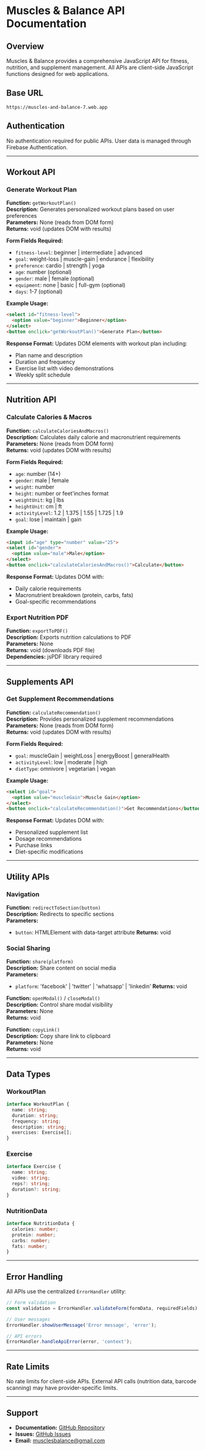 # Muscles & Balance API Documentation

## Overview
Muscles & Balance provides a comprehensive JavaScript API for fitness, nutrition, and supplement management. All APIs are client-side JavaScript functions designed for web applications.

## Base URL
```
https://muscles-and-balance-7.web.app
```

## Authentication
No authentication required for public APIs. User data is managed through Firebase Authentication.

---

## Workout API

### Generate Workout Plan
**Function:** `getWorkoutPlan()`  
**Description:** Generates personalized workout plans based on user preferences  
**Parameters:** None (reads from DOM form)  
**Returns:** void (updates DOM with results)

**Form Fields Required:**
- `fitness-level`: beginner | intermediate | advanced
- `goal`: weight-loss | muscle-gain | endurance | flexibility
- `preference`: cardio | strength | yoga
- `age`: number (optional)
- `gender`: male | female (optional)
- `equipment`: none | basic | full-gym (optional)
- `days`: 1-7 (optional)

**Example Usage:**
```html
<select id="fitness-level">
  <option value="beginner">Beginner</option>
</select>
<button onclick="getWorkoutPlan()">Generate Plan</button>
```

**Response Format:**
Updates DOM elements with workout plan including:
- Plan name and description
- Duration and frequency
- Exercise list with video demonstrations
- Weekly split schedule

---

## Nutrition API

### Calculate Calories & Macros
**Function:** `calculateCaloriesAndMacros()`  
**Description:** Calculates daily calorie and macronutrient requirements  
**Parameters:** None (reads from DOM form)  
**Returns:** void (updates DOM with results)

**Form Fields Required:**
- `age`: number (14+)
- `gender`: male | female
- `weight`: number
- `height`: number or feet'inches format
- `weightUnit`: kg | lbs
- `heightUnit`: cm | ft
- `activityLevel`: 1.2 | 1.375 | 1.55 | 1.725 | 1.9
- `goal`: lose | maintain | gain

**Example Usage:**
```html
<input id="age" type="number" value="25">
<select id="gender">
  <option value="male">Male</option>
</select>
<button onclick="calculateCaloriesAndMacros()">Calculate</button>
```

**Response Format:**
Updates DOM with:
- Daily calorie requirements
- Macronutrient breakdown (protein, carbs, fats)
- Goal-specific recommendations

### Export Nutrition PDF
**Function:** `exportToPDF()`  
**Description:** Exports nutrition calculations to PDF  
**Parameters:** None  
**Returns:** void (downloads PDF file)  
**Dependencies:** jsPDF library required

---

## Supplements API

### Get Supplement Recommendations
**Function:** `calculateRecommendation()`  
**Description:** Provides personalized supplement recommendations  
**Parameters:** None (reads from DOM form)  
**Returns:** void (updates DOM with results)

**Form Fields Required:**
- `goal`: muscleGain | weightLoss | energyBoost | generalHealth
- `activityLevel`: low | moderate | high
- `dietType`: omnivore | vegetarian | vegan

**Example Usage:**
```html
<select id="goal">
  <option value="muscleGain">Muscle Gain</option>
</select>
<button onclick="calculateRecommendation()">Get Recommendations</button>
```

**Response Format:**
Updates DOM with:
- Personalized supplement list
- Dosage recommendations
- Purchase links
- Diet-specific modifications

---

## Utility APIs

### Navigation
**Function:** `redirectToSection(button)`  
**Description:** Redirects to specific sections  
**Parameters:** 
- `button`: HTMLElement with data-target attribute
**Returns:** void

### Social Sharing
**Function:** `share(platform)`  
**Description:** Share content on social media  
**Parameters:**
- `platform`: 'facebook' | 'twitter' | 'whatsapp' | 'linkedin'
**Returns:** void

**Function:** `openModal()` / `closeModal()`  
**Description:** Control share modal visibility  
**Parameters:** None  
**Returns:** void

**Function:** `copyLink()`  
**Description:** Copy share link to clipboard  
**Parameters:** None  
**Returns:** void

---

## Data Types

### WorkoutPlan
```typescript
interface WorkoutPlan {
  name: string;
  duration: string;
  frequency: string;
  description: string;
  exercises: Exercise[];
}
```

### Exercise
```typescript
interface Exercise {
  name: string;
  video: string;
  reps?: string;
  duration?: string;
}
```

### NutritionData
```typescript
interface NutritionData {
  calories: number;
  protein: number;
  carbs: number;
  fats: number;
}
```

---

## Error Handling

All APIs use the centralized `ErrorHandler` utility:

```javascript
// Form validation
const validation = ErrorHandler.validateForm(formData, requiredFields);

// User messages
ErrorHandler.showUserMessage('Error message', 'error');

// API errors
ErrorHandler.handleApiError(error, 'context');
```

---

## Rate Limits
No rate limits for client-side APIs. External API calls (nutrition data, barcode scanning) may have provider-specific limits.

---

## Support
- **Documentation:** [GitHub Repository](https://github.com/username/muscles-and-balance)
- **Issues:** [GitHub Issues](https://github.com/username/muscles-and-balance/issues)
- **Email:** musclesbalance@gmail.com

